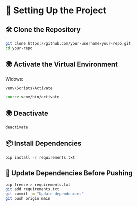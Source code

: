 # 🚀 Setting Up the Project

## 🛠️ Clone the Repository  
```sh
git clone https://github.com/your-username/your-repo.git
cd your-repo
```

## 🌍 Activate the Virtual Environment

Widows:
```sh
venv\Scripts\Activate
```

```sh
source venv/bin/activate
```

## 🌍 Deactivate

```sh
deactivate
```

## 📦 Install Dependencies

```sh
pip install -r requirements.txt
```
## 🔄 Update Dependencies Before Pushing

```sh
pip freeze > requirements.txt
git add requirements.txt
git commit -m "Update dependencies"
git push origin main
```